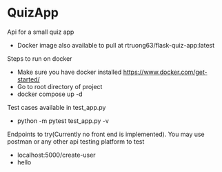 # QuizApp

Api for a small quiz app
- Docker image also available to pull at rtruong63/flask-quiz-app:latest

Steps to run on docker
- Make sure you have docker installed https://www.docker.com/get-started/
- Go to root directory of project
- docker compose up -d

Test cases available in test_app.py
- python -m pytest test_app.py -v

Endpoints to try(Currently no front end is implemented). You may use postman or any other api testing platform to test
- localhost:5000/create-user
 - hello
